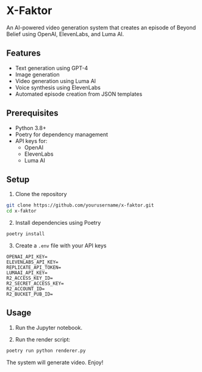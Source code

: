 # X-Faktor

An AI-powered video generation system that creates an episode of Beyond Belief using OpenAI, ElevenLabs, and Luma AI.

## Features

- Text generation using GPT-4
- Image generation
- Video generation using Luma AI
- Voice synthesis using ElevenLabs
- Automated episode creation from JSON templates

## Prerequisites

- Python 3.8+
- Poetry for dependency management
- API keys for:
  - OpenAI
  - ElevenLabs
  - Luma AI

## Setup

1. Clone the repository
```bash
git clone https://github.com/yourusername/x-faktor.git
cd x-faktor
```

2. Install dependencies using Poetry
```bash
poetry install
```

3. Create a `.env` file with your API keys
```
OPENAI_API_KEY=
ELEVENLABS_API_KEY=
REPLICATE_API_TOKEN=
LUMAAI_API_KEY=
R2_ACCESS_KEY_ID=
R2_SECRET_ACCESS_KEY=
R2_ACCOUNT_ID=
R2_BUCKET_PUB_ID=
```

## Usage

1. Run the Jupyter notebook.

2. Run the render script:
```bash
poetry run python renderer.py
```

The system will generate video. Enjoy!
